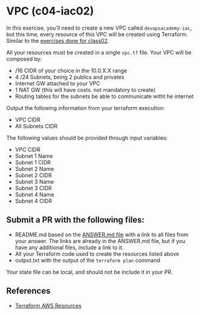# VPC (c04-iac02)

In this exercise, you'll need to create a new VPC called `devopsacademy-iac`, but this time, every resource of this VPC will be created using Terraform. Similar to the [exercises done for class02](https://github.com/devopsacademyau/academy/tree/master/classes/02class/exercises).

All your resources must be created in a single `vpc.tf` file.
Your VPC will be composed by:
- /16 CIDR of your choice in the 10.0.X.X range
- 4 /24 Subnets, being 2 publics and  privates
- Internet GW attached to your VPC
- 1 NAT GW (this will have costs. not mandatory to create)
- Routing tables for the subnets be able to communicate witht he internet

Output the following information from your terraform execution:
- VPC CIDR
- All Subnets CIDR

The following values should be provided through input variables:
- VPC CIDR
- Subnet 1 Name
- Subnet 1 CIDR
- Subnet 2 Name
- Subnet 2 CIDR
- Subnet 3 Name
- Subnet 3 CIDR
- Subnet 4 Name
- Subnet 4 CIDR

## Submit a PR with the following files:
- README.md based on the [ANSWER.md file](ANSWER.md) with a link to all files from your answer. The links are already in the ANSWER.md file, but if you have any additional files, include a link to it.
- All your Terraform code used to create the resources listed above
- output.txt with the output of the `terraform plan` command

Your state file can be local, and should not be include it in your PR.

## References
- [Terraform AWS Resources](https://www.terraform.io/docs/providers/aws/index.html)
